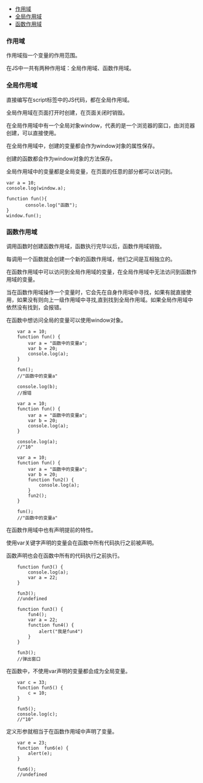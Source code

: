 - [作用域](#作用域)
- [全局作用域](#全局作用域)
- [函数作用域](#函数作用域)

### 作用域

作用域指一个变量的作用范围。

在JS中一共有两种作用域：全局作用域、函数作用域。

### 全局作用域

直接编写在script标签中的JS代码，都在全局作用域。

全局作用域在页面打开时创建，在页面关闭时销毁。

在全局作用域中有一个全局对象window，代表的是一个浏览器的窗口，由浏览器创建，可以直接使用。

在全局作用域中，创建的变量都会作为window对象的属性保存。

创建的函数都会作为window对象的方法保存。

全局作用域中的变量都是全局变量，在页面的任意的部分都可以访问到。

```
var a = 10;
console.log(window.a);
```

```
function fun(){
       console.log("函数");
}
window.fun();
```

### 函数作用域

调用函数时创建函数作用域，函数执行完毕以后，函数作用域销毁。

每调用一个函数就会创建一个新的函数作用域，他们之间是互相独立的。

在函数作用域中可以访问到全局作用域的变量，在全局作用域中无法访问到函数作用域的变量。

当在函数作用域操作一个变量时，它会先在自身作用域中寻找，如果有就直接使用，如果没有则向上一级作用域中寻找,直到找到全局作用域。如果全局作用域中依然没有找到，会报错。

在函数中想访问全局的变量可以使用window对象。

```
    var a = 10;
    function fun() {
        var a = "函数中的变量a";
        var b = 20;
        console.log(a);
    }

    fun();
    //"函数中的变量a"

    console.log(b);
    //报错
```

```
    var a = 10;
    function fun() {
        var a = "函数中的变量a";
        var b = 20;
        console.log(a);
    }

    console.log(a);
    //"10"
```

```
    var a = 10;
    function fun() {
        var a = "函数中的变量a";
        var b = 20;
        function fun2() {
            console.log(a);
        }
        fun2();
    }

    fun();
    //"函数中的变量a"
```

在函数作用域中也有声明提前的特性。

使用var关键字声明的变量会在函数中所有代码执行之前被声明。

函数声明也会在函数中所有的代码执行之前执行。

```
    function fun3() {
        console.log(a);
        var a = 22;
    }

    fun3();
    //undefined
```

```
    function fun3() {
        fun4();
        var a = 22;
        function fun4() {
            alert("我是fun4")
        }
    }

    fun3();
    //弹出窗口
```

在函数中，不使用var声明的变量都会成为全局变量。

```
    var c = 33;
    function fun5() {
        c = 10;
    }

    fun5();
    console.log(c);
    //"10"
```

定义形参就相当于在函数作用域中声明了变量。

```
    var e = 23;
    function  fun6(e) {
        alert(e);
    }

    fun6();
    //undefined
```
